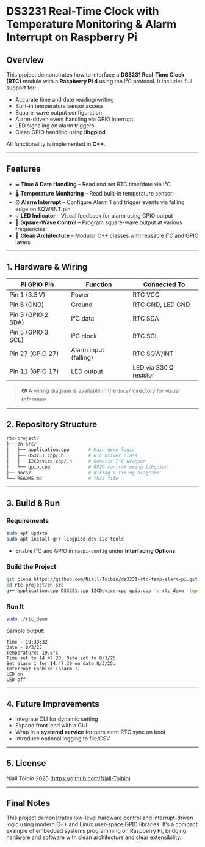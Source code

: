 # DS3231 Real-Time Clock with Temperature Monitoring & Alarm Interrupt on Raspberry Pi

## Overview

This project demonstrates how to interface a **DS3231 Real-Time Clock (RTC)** module with a **Raspberry Pi 4** using the I²C protocol. It includes full support for:

- Accurate time and date reading/writing
- Built-in temperature sensor access
- Square-wave output configuration
- Alarm-driven event handling via GPIO interrupt
- LED signaling on alarm triggers
- Clean GPIO handling using **libgpiod**

All functionality is implemented in **C++**.

---

## Features

- 🗕️ **Time & Date Handling** – Read and set RTC time/date via I²C  
- 🌡️ **Temperature Monitoring** – Read built-in temperature sensor  
- ⏰ **Alarm Interrupt** – Configure Alarm 1 and trigger events via falling edge on SQW/INT pin  
- 💡 **LED Indicator** – Visual feedback for alarm using GPIO output  
- 💨 **Square-Wave Control** – Program square-wave output at various frequencies  
- 🧠 **Clean Architecture** – Modular C++ classes with reusable I²C and GPIO layers

---

## 1. Hardware & Wiring

| Pi GPIO Pin         | Function               | Connected To           |
|---------------------|------------------------|------------------------|
| Pin 1 (3.3 V)        | Power                  | RTC VCC                |
| Pin 6 (GND)          | Ground                 | RTC GND, LED GND       |
| Pin 3 (GPIO 2, SDA)  | I²C data               | RTC SDA                |
| Pin 5 (GPIO 3, SCL)  | I²C clock              | RTC SCL                |
| Pin 27 (GPIO 27)     | Alarm input (falling)  | RTC SQW/INT            |
| Pin 11 (GPIO 17)     | LED output             | LED via 330 Ω resistor |

> 📷 A wiring diagram is available in the `docs/` directory for visual reference.

---

## 2. Repository Structure

```bash
rtc-project/
├── en-src/
│   ├── application.cpp       # Main demo logic
│   ├── DS3231.cpp/.h         # RTC driver class
│   ├── I2CDevice.cpp/.h      # Generic I²C wrapper
│   └── gpio.cpp              # GPIO control using libgpiod
├── docs/                     # Wiring & timing diagrams
└── README.md                 # This file
```

---

## 3. Build & Run

### Requirements

```bash
sudo apt update
sudo apt install g++ libgpiod-dev i2c-tools
```

- Enable I²C and GPIO in `raspi-config` under **Interfacing Options**

### Build the Project

```bash
git clone https://github.com/Niall-Toibin/ds3231-rtc-temp-alarm-pi.git rtc-project
cd rtc-project/en-src
g++ application.cpp DS3231.cpp I2CDevice.cpp gpio.cpp -o rtc_demo -lgpiod
```

### Run It

```bash
sudo ./rtc_demo
```

Sample output:
```
Time - 19:30:32
Date - 8/3/25
Temperature: 19.5°C
Time set to 14.47.20. Date set to 8/3/25.
Set alarm 1 for 14.47.30 on date 8/3/25.
Interrupt Enabled (alarm 1)
LED on
LED off
```

---

## 4. Future Improvements

- Integrate CLI for dynamic setting  
- Expand front-end with a GUI 
- Wrap in a **systemd service** for persistent RTC sync on boot  
- Introduce optional logging to file/CSV  

---

## 5. License
Niall Tóibín 2025 (https://github.com/Niall-Toibin)

---

## Final Notes

This project demonstrates low-level hardware control and interrupt-driven logic using modern C++ and Linux user-space GPIO libraries. It’s a compact example of embedded systems programming on Raspberry Pi, bridging hardware and software with clean architecture and clear extensibility.

